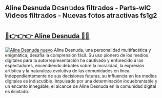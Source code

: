 ## Aline Desnuda D𝚎sn𝚞dos filtr𝚊dos - Parts-wIC Vid𝚎os filtr𝚊dos - N𝚞evas f𝚘tos atr𝚊ctivas fs1g2

# <h2><a href="http://mbbyli.tromn.icu/?c=Aline+Desnuda">🔗👉👉👉 Aline Desnuda 🔗🔗</a></h2>

[![Aline Desnuda nuevo](https://i.imgur.com/pEAQMta.gif)](http://mbbyli.tromn.icu/?c=Aline+Desnuda)
Aline Desnuda, una personalidad multifacética y enigmática, desafía la comprensión fácil. Su uso pionero de los medios digitales para la autorrepresentación ha cautivado y enfurecido a los espectadores, encendiendo debates sobre la moralidad, la expresión artística y la naturaleza evolutiva de las comunidades en línea. Independientemente de sus decisiones futuras, su influencia en los medios digitales es indiscutible. Impulsado por una determinación inquebrantable y un encanto innegable, el alcance de Aline Desnuda en la comunidad digital es ilimitado.
